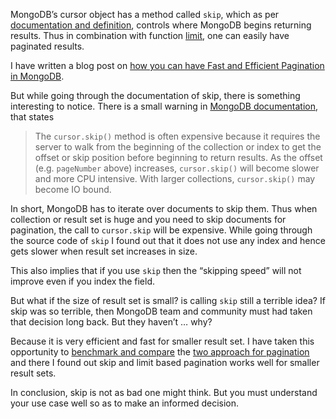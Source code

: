 MongoDB’s cursor object has a method called `skip`, which as per [documentation and definition](https://docs.mongodb.com/manual/reference/method/cursor.skip/#definition), controls where MongoDB begins returning results. Thus in combination with function [limit](https://docs.mongodb.com/manual/reference/method/cursor.limit/), one can easily have paginated results.

I have written a blog post on [how you can have Fast and Efficient Pagination in MongoDB](/blogs/fast-and-efficient-pagination-in-mongodb).

But while going through the documentation of skip, there is something interesting to notice. There is a small warning in [MongoDB documentation](https://docs.mongodb.com/manual/reference/method/cursor.skip/#behavior), that states

  > The `cursor.skip()` method is often expensive because it requires the server to walk from the beginning of the collection or index to get the offset or skip position before beginning to return results. As the offset (e.g. `pageNumber` above) increases, `cursor.skip()` will become slower and more CPU intensive. With larger collections, `cursor.skip()` may become IO bound.

In short, MongoDB has to iterate over documents to skip them. Thus when collection or result set is huge and you need to skip documents for pagination, the call to `cursor.skip` will be expensive. While going through the source code of `skip` I found out that it does not use any index and hence gets slower when result set increases in size.

This also implies that if you use `skip`  then the “skipping speed” will not improve even if you index the field.

But what if the size of result set is small? is calling `skip` still a terrible idea?
If skip was so terrible, then MongoDB team and community must had taken that decision long back. But they haven’t … why?

Because it is very efficient and fast for smaller result set. I have taken this opportunity to [benchmark and compare](/blogs/benchmark-and-compare-pagination-approach-in-mongodb) the [two approach for pagination](/blogs/fast-and-efficient-pagination-in-mongodb) and there I found out skip and limit based pagination works well for smaller result sets.

In conclusion, skip is not as bad one might think. But you must understand your use case well so as to make an informed decision.
